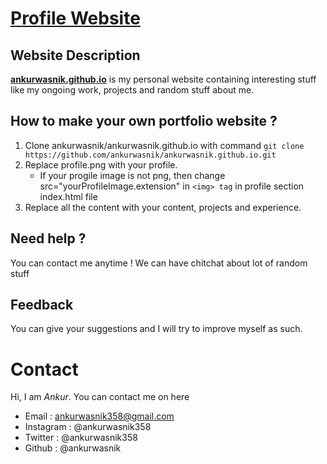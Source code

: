 # [Profile Website](https://ankurwasnik.github.io)
## Website Description
**[ankurwasnik.github.io](https://www.github.com/ankurwasnik/ankurwasnik.github.io)** is my personal website containing interesting stuff like my ongoing work, projects and random stuff about me.

## How to make your own portfolio website ?
1. Clone ankurwasnik/ankurwasnik.github.io with command `git clone https://github.com/ankurwasnik/ankurwasnik.github.io.git`
2. Replace profile.png with your profile.
    - If your progile image is not png, then change src="yourProfileImage.extension" in `<img> tag` in profile section index.html file
3. Replace all the content with your content, projects and experience.

## Need help ?
You can contact me anytime ! We can have chitchat about lot of random stuff

## Feedback
You can give your suggestions and I will try to improve myself as such.

# Contact
Hi, I am *Ankur*. You can contact me on here 
- Email : ankurwasnik358@gmail.com
- Instagram : @ankurwasnik358
- Twitter : @ankurwasnik358
- Github : @ankurwasnik

